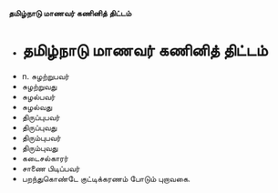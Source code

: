 **தமிழ்நாடு மாணவர் கணினித் திட்டம்**
- # தமிழ்நாடு மாணவர் கணினித் திட்டம்
- n. சுழற்றுபவர்
- சுழற்றுவது
- சுழல்பவர்
- சுழல்வது
- திருப்புபவர்
- திருப்புவது
- திரும்புபவர்
- திரும்புவது
- கடைசல்காரர்
- சாணை பிடிப்பவர்
- பறந்துகொண்டே குட்டிக்கரணம் போடும் புறாவகை.

